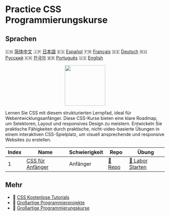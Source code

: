 # Practice CSS Programmierungskurse

## Sprachen

🇨🇳 [简体中文](README_zh.md) 🇯🇵 [日本語](README_ja.md) 🇪🇸 [Español](README_es.md) 🇫🇷 [Français](README_fr.md) 🇩🇪 [Deutsch](README_de.md) 🇷🇺 [Русский](README_ru.md) 🇰🇷 [한국어](README_ko.md) 🇧🇷 [Português](README_pt.md) 🇺🇸 [English](README.md) 

<div align="center">
<img width="128px" src="https://file.labex.io/path/YheSJQuYYCNJ.png">
</div>

Lernen Sie CSS mit diesem strukturierten Lernpfad, ideal für Webentwicklungsanfänger. Diese CSS-Kurse bieten eine klare Roadmap, um Selektoren, Layout und responsives Design zu meistern. Entwickeln Sie praktische Fähigkeiten durch praktische, nicht-video-basierte Übungen in einem interaktiven CSS-Spielplatz, um visuell ansprechende und responsive Websites zu erstellen.

|   Index | Name                                                              | Schwierigkeit   | Repo                                                       | Übung                                                             |
|---------|-------------------------------------------------------------------|-----------------|------------------------------------------------------------|-------------------------------------------------------------------|
|       1 | [CSS für Anfänger](https://labex.io/de/courses/css-for-beginners) | Anfänger        | [🔗 Repo](https://github.com/labex-labs/css-for-beginners) | [🚀 Labor Starten](https://labex.io/de/courses/css-for-beginners) |

## Mehr

- 🔗 [CSS Kostenlose Tutorials](https://github.com/labex-labs/css-free-tutorials)
- 🔗 [Großartige Programmierprojekte](https://github.com/labex-labs/awesome-programming-projects)
- 🔗 [Großartige Programmierungskurse](https://github.com/labex-labs/awesome-programming-courses)

